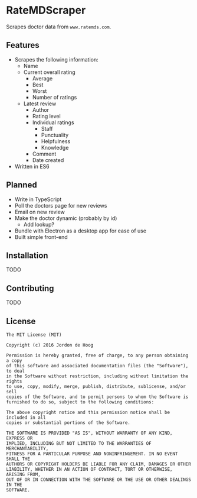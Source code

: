 # RateMDScraper

Scrapes doctor data from `www.ratemds.com`.

## Features

- Scrapes the following information:
  - Name
  - Current overall rating
    - Average
    - Best
    - Worst
    - Number of ratings
  - Latest review
    - Author
    - Rating level
    - Individual ratings
      - Staff
      - Punctuality
      - Helpfulness
      - Knowledge
    - Comment
    - Date created
- Written in ES6

## Planned

- Write in TypeScript
- Poll the doctors page for new reviews
- Email on new review
- Make the doctor dynamic (probably by id)
  - Add lookup?
- Bundle with Electron as a desktop app for ease of use
- Built simple front-end

## Installation

TODO

## Contributing

TODO

## License

```
The MIT License (MIT)

Copyright (c) 2016 Jordon de Hoog

Permission is hereby granted, free of charge, to any person obtaining a copy
of this software and associated documentation files (the "Software"), to deal
in the Software without restriction, including without limitation the rights
to use, copy, modify, merge, publish, distribute, sublicense, and/or sell
copies of the Software, and to permit persons to whom the Software is
furnished to do so, subject to the following conditions:

The above copyright notice and this permission notice shall be included in all
copies or substantial portions of the Software.

THE SOFTWARE IS PROVIDED "AS IS", WITHOUT WARRANTY OF ANY KIND, EXPRESS OR
IMPLIED, INCLUDING BUT NOT LIMITED TO THE WARRANTIES OF MERCHANTABILITY,
FITNESS FOR A PARTICULAR PURPOSE AND NONINFRINGEMENT. IN NO EVENT SHALL THE
AUTHORS OR COPYRIGHT HOLDERS BE LIABLE FOR ANY CLAIM, DAMAGES OR OTHER
LIABILITY, WHETHER IN AN ACTION OF CONTRACT, TORT OR OTHERWISE, ARISING FROM,
OUT OF OR IN CONNECTION WITH THE SOFTWARE OR THE USE OR OTHER DEALINGS IN THE
SOFTWARE.
```